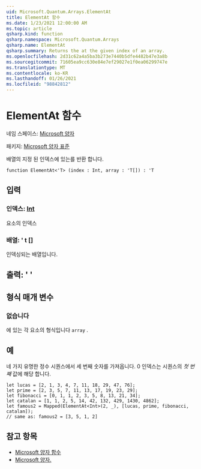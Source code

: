 ```yaml
---
uid: Microsoft.Quantum.Arrays.ElementAt
title: ElementAt 함수
ms.date: 1/23/2021 12:00:00 AM
ms.topic: article
qsharp.kind: function
qsharp.namespace: Microsoft.Quantum.Arrays
qsharp.name: ElementAt
qsharp.summary: Returns the at the given index of an array.
ms.openlocfilehash: 2d31c62a4a5ba3b273e7440b5dfe4482b47e3a8b
ms.sourcegitcommit: 71605ea9cc630e84e7ef29027e1f0ea06299747e
ms.translationtype: MT
ms.contentlocale: ko-KR
ms.lasthandoff: 01/26/2021
ms.locfileid: "98842812"
---
```

# <a name="elementat-function"></a>ElementAt 함수

네임 스페이스: [Microsoft 양자](xref:Microsoft.Quantum.Arrays)

패키지: [Microsoft 양자 표준](https://nuget.org/packages/Microsoft.Quantum.Standard)


배열의 지정 된 인덱스에 있는를 반환 합니다.

```qsharp
function ElementAt<'T> (index : Int, array : 'T[]) : 'T
```


## <a name="input"></a>입력

### <a name="index--int"></a>인덱스: [Int](xref:microsoft.quantum.lang-ref.int)

요소의 인덱스


### <a name="array--t"></a>배열: ' t []

인덱싱되는 배열입니다.



## <a name="output--t"></a>출력: ' '



## <a name="type-parameters"></a>형식 매개 변수

### <a name="t"></a>없습니다

에 있는 각 요소의 형식입니다 `array` .

## <a name="example"></a>예

네 가지 유명한 정수 시퀀스에서 세 번째 숫자를 가져옵니다. 0 인덱스는 시퀀스의 _첫 번째_ 값에 해당 합니다.

```qsharp
let lucas = [2, 1, 3, 4, 7, 11, 18, 29, 47, 76];
let prime = [2, 3, 5, 7, 11, 13, 17, 19, 23, 29];
let fibonacci = [0, 1, 1, 2, 3, 5, 8, 13, 21, 34];
let catalan = [1, 1, 2, 5, 14, 42, 132, 429, 1430, 4862];
let famous2 = Mapped(ElementAt<Int>(2, _), [lucas, prime, fibonacci, catalan]);
// same as: famous2 = [3, 5, 1, 2]
```

## <a name="see-also"></a>참고 항목

- [Microsoft 양자 함수](xref:Microsoft.Quantum.Arrays.LookupFunction)
- [Microsoft 양자.](xref:Microsoft.Quantum.Arrays.ElementsAt)
